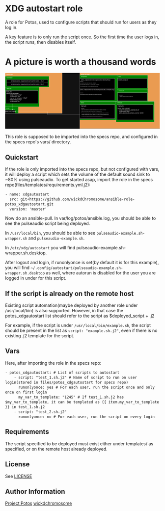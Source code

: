 
# XDG autostart role

A role for Potos, used to configure scripts that should run for users as they log in.

A key feature is to only run the script once. So the first time the user logs in, the script runs, then disables itself.

# A picture is worth a thousand words
![Role chart](role.png)

This role is supposed to be imported into the specs repo, and configured in the specs repo's vars/ directory.

## Quickstart

If the role is only imported into the specs repo, but not configured with vars, it will deploy a script which sets the volume of the default sound sink to ~80% using pulseaudio.
To get started asap, import the role in the specs repo(files/templates/requirements.yml.j2):
```
- name: xdgautostart
  src: git+https://github.com/wickdChromosome/ansible-role-potos_xdgautostart.git
  version: 'master'
```

Now do an ansible-pull. In var/log/potos/ansible.log, you should be able to see the pulseaudio script being deployed.

In `/usr/local/bin`, you should be able to see `pulseaudio-example.sh-wrapper.sh` and `pulseaudio-example.sh`. 

In `/etc/xdg/autostart` you will find pulseaudio-example.sh-wrapper.sh.desktop.

After logout and login, if runonlyonce is set(by default it is for this example), you will find `~/.config/autostart/pulseaudio-example.sh-wrapper.sh.desktop` as well, where autorun is disabled for the user you are logged in under for this script.

## If the script is already on the remote host
Existing script automation(maybe deployed by another role under /usr/local/bin) is also supported.
However, in that case the potos_xdgautostart list should refer to the script as $deployed_script + .j2

For example, if the script is under `/usr/local/bin/example.sh`, the script should be present in the list as `script: "example.sh.j2"`, even
if there is no existing .j2 template for the script.

## Vars
Here, after importing the role in the specs repo:
```
- potos_xdgautostart: # List of scripts to autostart
    - script: "test_1.sh.j2" # Name of script to run on user login(stored in files/potos_xdgautostart for specs repo)
      runonlyonce: yes # For each user, run the script once and only once on first login
      my_var_to_template: "1245" # If test_1.sh.j2 has $my_var_to_template, it can be templated as {{ item.my_var_to_template }} in test_1.sh.j2
    - script: "test_2.sh.j2" 
      runonlyonce: no # For each user, run the script on every login
```

## Requirements
The script specified to be deployed must exist either under templates/ as specified, or on the remote host already deployed. 

## License

See [LICENSE](./LICENSE)

## Author Information

[Project Potos](https://github.com/projectpotos)
[wickdchromosome](https://github.com/wickdChromosome)


